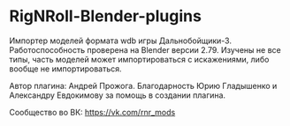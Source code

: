 # RigNRoll-Blender-plugins
Импортер моделей формата wdb игры Дальнобойщики-3. Работоспособность проверена на Blender версии 2.79. Изучены не все типы, часть моделей может импортироваться с искажениями, либо вообще не импортироваться.

Автор плагина: Андрей Прожога. Благодарность Юрию Гладышенко и Александру Евдокимову за помощь в создании плагина.

Сообщество во ВК: https://vk.com/rnr_mods
